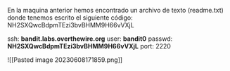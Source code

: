 En la maquina anterior hemos encontrado un archivo de texto (readme.txt) donde tenemos escrito el siguiente código: NH2SXQwcBdpmTEzi3bvBHMM9H66vVXjL

ssh: **bandit.labs.overthewire.org**
user: **bandit0**
passwd: **NH2SXQwcBdpmTEzi3bvBHMM9H66vVXjL**
port: 2220

![[Pasted image 20230608171859.png]]
